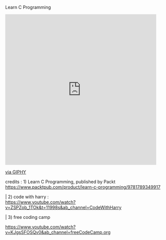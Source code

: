 

Learn C Programming


<iframe src="https://giphy.com/embed/ztl9x7JlhSlU4MWD6h" width="480" height="480" frameBorder="0" class="giphy-embed" allowFullScreen></iframe><p><a href="https://giphy.com/stickers/transparent-ztl9x7JlhSlU4MWD6h">via GIPHY</a></p>


credits : 1) Learn C Programming, published by Packt
<a>https://www.packtpub.com/product/learn-c-programming/9781789349917</a>


|  2) code with harry :  <br>
<a>https://www.youtube.com/watch?v=ZSPZob_1TOk&t=11998s&ab_channel=CodeWithHarry</a>


|  3) free coding camp


<a>https://www.youtube.com/watch?v=KJgsSFOSQv0&ab_channel=freeCodeCamp.org</a>
